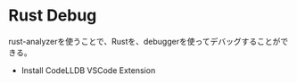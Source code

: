 # Rust Debug

rust-analyzerを使うことで、Rustを、debuggerを使ってデバッグすることができる。

- Install CodeLLDB VSCode Extension
